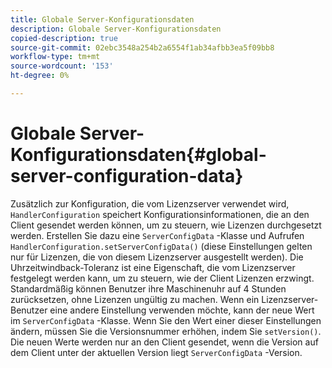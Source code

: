 ```yaml
---
title: Globale Server-Konfigurationsdaten
description: Globale Server-Konfigurationsdaten
copied-description: true
source-git-commit: 02ebc3548a254b2a6554f1ab34afbb3ea5f09bb8
workflow-type: tm+mt
source-wordcount: '153'
ht-degree: 0%

---
```


# Globale Server-Konfigurationsdaten{#global-server-configuration-data}

Zusätzlich zur Konfiguration, die vom Lizenzserver verwendet wird, `HandlerConfiguration` speichert Konfigurationsinformationen, die an den Client gesendet werden können, um zu steuern, wie Lizenzen durchgesetzt werden. Erstellen Sie dazu eine `ServerConfigData` -Klasse und Aufrufen `HandlerConfiguration.setServerConfigData()` (diese Einstellungen gelten nur für Lizenzen, die von diesem Lizenzserver ausgestellt werden). Die Uhrzeitwindback-Toleranz ist eine Eigenschaft, die vom Lizenzserver festgelegt werden kann, um zu steuern, wie der Client Lizenzen erzwingt. Standardmäßig können Benutzer ihre Maschinenuhr auf 4 Stunden zurücksetzen, ohne Lizenzen ungültig zu machen. Wenn ein Lizenzserver-Benutzer eine andere Einstellung verwenden möchte, kann der neue Wert im `ServerConfigData` -Klasse. Wenn Sie den Wert einer dieser Einstellungen ändern, müssen Sie die Versionsnummer erhöhen, indem Sie `setVersion()`. Die neuen Werte werden nur an den Client gesendet, wenn die Version auf dem Client unter der aktuellen Version liegt `ServerConfigData` -Version.
